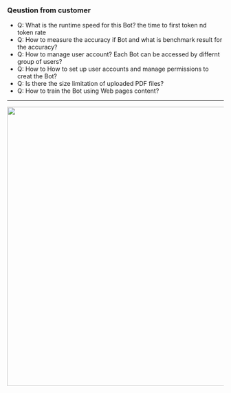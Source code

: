 ### Qeustion from customer

* Q: What is the runtime speed for this Bot? the time to first token nd token rate
* Q: How to measure the accuracy if Bot and what is benchmark result for the accuracy?
* Q: How to manage user account? Each Bot can be accessed by differnt group of users?
* Q: How to How to set up user accounts and manage permissions to creat the Bot?
* Q: Is there the size limitation of uploaded PDF files?
* Q: How to train the Bot using Web pages content?


---

<img src="https://github.com/user-attachments/assets/f456ee2c-d3f5-41bf-a15d-bdbf4badf633" width=650>
